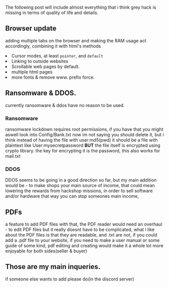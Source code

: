 The following post will include almost everything that i think grey hack is missing in terms of quality of life and details.
## Browser update
adding multiple tabs on the browser and making the RAM usage act accordingly,
combining it with html's <title> method, you could have tabs with names on them
if powerUI doesnt support that you could create a custom parser to find the title.
another cool feature would be to change the cursor with html page via cursor: default; cursor: pointer;
to hint the user on what he can do, and generally add better UX.
another crucial feature is to link to another website, could be used with `href="www.website.com"`
the scroll bar feature is extremly needed, since we already know its possible with javascript.
you could add the script snippet to the bottom of the code, or you could add it somehow through unity, like many other scrollable apps.
another feature that is really good but very hard to add is multiple html pages, so the link would look like: `"www.website.com/index.html"`
(`www.website.com` would take you automatically to `www.website.com/index.html`)
so you could also href another html file in same directory, and index is the default.
basically like subdomains, you could link to a specific page within a website.
and of course, it wouldnt hurt to add a little bit more fonts for customization.
lastly, remove forcing to use www. prefix on websites.
### Browser update
- Multiple browser tabs
    - Working <title></title> methods
- Cursor modes, at least `pointer`, and `default`
- Linking to outside websites
- Scrollable web pages by default.
- multiple html pages 
- more fonts & remove www. prefix force.
## Ransomware & DDOS.
currently ransomware & ddos have no reason to be used.
### Ransomware
ransomware lockdown requires root permissions, if you have that you might aswell look into Config/Bank.txt
now im not saying you should delete it, but i think instead of having the file with user:md5(pwd)
it should be a file with plaintext like User:mysecretpassword **BUT** the file itself is encrypted using crypto library.
the key for encrypting it is the password, this also works for mail.txt
### DDOS
DDOS seems to be going in a good direction so far, but my main addition would be - 
to make shops your main source of income, that could mean lowering the rewards from hackshop missions,
in order to sell software and/or hardware
that way you can stop someones main income,
## PDFs
a feature to add PDF files with that, the PDF reader would need an overhaul - to edit PDF files
but it really doesnt have to be complicated, what i like about the PDF files is that they are readable, and .txt are not, if you could add a .pdf file to your website, if you need to make a user manual or some guide of some kind, pdf editing and creating would make it a whole lot more enjoyable for both sides(seller & buyer) 

## Those are my main inqueries.
if someone else wants to add please do(in the discord server)


